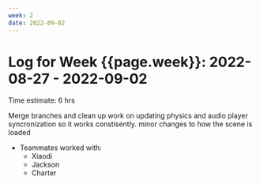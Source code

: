 ```yaml
---
week: 2
date: 2022-09-02
---
```

# Log for Week {{page.week}}: 2022-08-27 - 2022-09-02

Time estimate: 6 hrs

  Merge branches and clean up
  work on updating physics and audio player syncronization so it works constisently.
  minor changes to how the scene is loaded

- Teammates worked with:
  - Xiaodi
  - Jackson
  - Charter

  
  


